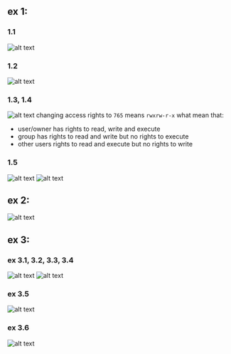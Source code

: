## ex 1:
### 1.1
![alt text](./Pasted%20image%2020221202152654.png)
### 1.2
![alt text](./Pasted%20image%2020221202153726.png)
### 1.3, 1.4
![alt text](./Pasted%20image%2020221202155335.png)
changing access rights to `765` means `rwxrw-r-x` what mean that:
- user/owner has rights to read, write and execute
- group has rights to read and write but no rights to execute
- other users rights to read and execute but no rights to write
### 1.5
![alt text](./Pasted%20image%2020221202161642.png)
![alt text](./Pasted%20image%2020221202161517.png)

## ex 2:
![alt text](./Pasted%20image%2020221202163007.png)
## ex 3:
### ex 3.1, 3.2, 3.3, 3.4
![alt text](./Pasted%20image%2020221202164131.png)
![alt text](./Pasted%20image%2020221202164559.png)
### ex 3.5
![alt text](./Pasted%20image%2020221202210754.png)
### ex 3.6
![alt text](./Pasted%20image%2020221202211159.png)
